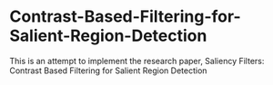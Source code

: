 # Contrast-Based-Filtering-for-Salient-Region-Detection
This is an attempt to implement the research paper, Saliency Filters: Contrast Based Filtering for Salient Region Detection
